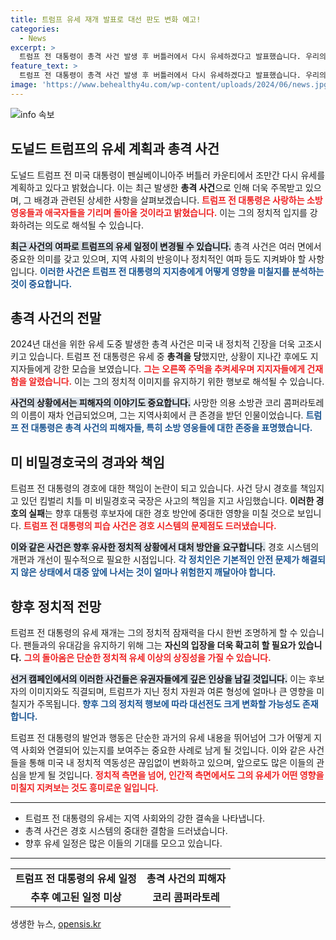 ```yaml
---
title: 트럼프 유세 재개 발표로 대선 판도 변화 예고!
categories:
  - News
excerpt: >
  트럼프 전 대통령이 총격 사건 발생 후 버틀러에서 다시 유세하겠다고 발표했습니다. 우리의 영혼을 기리며 멋진 날을 기약할 것이라며 지지층을 독려하는 그의 발언이 화제를 모으고 있습니다.
feature_text: >
  트럼프 전 대통령이 총격 사건 발생 후 버틀러에서 다시 유세하겠다고 발표했습니다. 우리의 영혼을 기리며 멋진 날을 기약할 것이라며 지지층을 독려하는 그의 발언이 화제를 모으고 있습니다.
image: 'https://www.behealthy4u.com/wp-content/uploads/2024/06/news.jpg'
---
```


<p><img src="https://www.behealthy4u.com/wp-content/uploads/2024/06/news.jpg" alt="info 속보" /></p>

<h2 data-ke-size="size26">도널드 트럼프의 유세 계획과 총격 사건</h2>

<p data-ke-size="size16">도널드 트럼프 전 미국 대통령이 펜실베이니아주 버틀러 카운티에서 조만간 다시 유세를 계획하고 있다고 밝혔습니다. 이는 최근 발생한 <b>총격 사건</b>으로 인해 더욱 주목받고 있으며, 그 배경과 관련된 상세한 사항을 살펴보겠습니다. <b><span style="color: #ee2323;">트럼프 전 대통령은 사랑하는 소방 영웅들과 애국자들을 기리며 돌아올 것이라고 밝혔습니다.</span></b> 이는 그의 정치적 입지를 강화하려는 의도로 해석될 수 있습니다.</p>

<p data-ke-size="size16"><b><span style="background-color: #21538527;">최근 사건의 여파로 트럼프의 유세 일정이 변경될 수 있습니다.</span></b> 총격 사건은 여러 면에서 중요한 의미를 갖고 있으며, 지역 사회의 반응이나 정치적인 여파 등도 지켜봐야 할 사항입니다. <b><span style="color: #1a5490;">이러한 사건은 트럼프 전 대통령의 지지층에게 어떻게 영향을 미칠지를 분석하는 것이 중요합니다.</span></b></p>

<h2 data-ke-size="size26">총격 사건의 전말</h2>

<p data-ke-size="size16">2024년 대선을 위한 유세 도중 발생한 총격 사건은 미국 내 정치적 긴장을 더욱 고조시키고 있습니다. 트럼프 전 대통령은 유세 중 <b>총격을 당</b>했지만, 상황이 지나간 후에도 지지자들에게 강한 모습을 보였습니다. <b><span style="color: #ee2323;">그는 오른쪽 주먹을 추켜세우며 지지자들에게 건재함을 알렸습니다.</span></b> 이는 그의 정치적 이미지를 유지하기 위한 행보로 해석될 수 있습니다.</p>

<p data-ke-size="size16"><b><span style="background-color: #21538527;">사건의 상황에서는 피해자의 이야기도 중요합니다.</span></b> 사망한 의용 소방관 코리 콤퍼라토레의 이름이 재차 언급되었으며, 그는 지역사회에서 큰 존경을 받던 인물이었습니다. <b><span style="color: #1a5490;">트럼프 전 대통령은 총격 사건의 피해자들, 특히 소방 영웅들에 대한 존중을 표명했습니다.</span></b></p>

<h2 data-ke-size="size26">미 비밀경호국의 경과와 책임</h2>

<p data-ke-size="size16">트럼프 전 대통령의 경호에 대한 책임이 논란이 되고 있습니다. 사건 당시 경호를 책임지고 있던 킴벌리 치틀 미 비밀경호국 국장은 사고의 책임을 지고 사임했습니다. <b>이러한 경호의 실패</b>는 향후 대통령 후보자에 대한 경호 방안에 중대한 영향을 미칠 것으로 보입니다. <b><span style="color: #ee2323;">트럼프 전 대통령의 피습 사건은 경호 시스템의 문제점도 드러냈습니다.</span></b></p>

<p data-ke-size="size16"><b><span style="background-color: #21538527;">이와 같은 사건은 향후 유사한 정치적 상황에서 대처 방안을 요구합니다.</span></b> 경호 시스템의 개편과 개선이 필수적으로 필요한 시점입니다. <b><span style="color: #1a5490;">각 정치인은 기본적인 안전 문제가 해결되지 않은 상태에서 대중 앞에 나서는 것이 얼마나 위험한지 깨달아야 합니다.</span></b></p>

<h2 data-ke-size="size26">향후 정치적 전망</h2>

<p data-ke-size="size16">트럼프 전 대통령의 유세 재개는 그의 정치적 잠재력을 다시 한번 조명하게 할 수 있습니다. 팬들과의 유대감을 유지하기 위해 그는 <b>자신의 입장을 더욱 확고히 할 필요가 있습니다.</b> <b><span style="color: #ee2323;">그의 돌아옴은 단순한 정치적 유세 이상의 상징성을 가질 수 있습니다.</span></b></p>

<p data-ke-size="size16"><b><span style="background-color: #21538527;">선거 캠페인에서의 이러한 사건들은 유권자들에게 깊은 인상을 남길 것입니다.</span></b> 이는 후보자의 이미지와도 직결되며, 트럼프가 지닌 정치 자원과 여론 형성에 얼마나 큰 영향을 미칠지가 주목됩니다. <b><span style="color: #1a5490;">향후 그의 정치적 행보에 따라 대선전도 크게 변화할 가능성도 존재합니다.</span></b></p>

<p data-ke-size="size16">트럼프 전 대통령의 발언과 행동은 단순한 과거의 유세 내용을 뛰어넘어 그가 어떻게 지역 사회와 연결되어 있는지를 보여주는 중요한 사례로 남게 될 것입니다. 이와 같은 사건들을 통해 미국 내 정치적 역동성은 끊임없이 변화하고 있으며, 앞으로도 많은 이들의 관심을 받게 될 것입니다. <b><span style="color: #ee2323;">정치적 측면을 넘어, 인간적 측면에서도 그의 유세가 어떤 영향을 미칠지 지켜보는 것도 흥미로운 일입니다.</span></b></p>

<hr>

<ul>
    <li>트럼프 전 대통령의 유세는 지역 사회와의 강한 결속을 나타냅니다.</li>
    <li>총격 사건은 경호 시스템의 중대한 결함을 드러냈습니다.</li>
    <li>향후 유세 일정은 많은 이들의 기대를 모으고 있습니다.</li>
</ul>

<hr>

<table>
    <tr>
        <td style="text-align: center; height: 17px;"><b>트럼프 전 대통령의 유세 일정</b></td>
        <td style="text-align: center; height: 17px;"><b>총격 사건의 피해자</b></td>
    </tr>
    <tr>
        <td style="text-align: center; height: 17px;"><b>추후 예고된 일정 미상</b></td>
        <td style="text-align: center; height: 17px;"><b>코리 콤퍼라토레</b></td>
    </tr>
</table>
생생한 뉴스, <a href="https://opensis.kr" rel="dofollow">opensis.kr</a>


